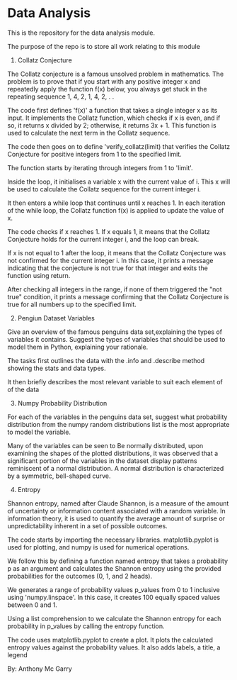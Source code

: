 # Data Analysis
This is the repository for the data analysis module.

The purpose of the repo is to store all work relating to this module

1. Collatz Conjecture

The Collatz conjecture is a famous unsolved problem in mathematics. The problem is to prove that if you start with any positive integer x and repeatedly apply the function f(x) below, you always get stuck in the repeating sequence 1, 4, 2, 1, 4, 2, . .

The code first defines 'f(x)' a function that takes a single integer x as its input. It implements the Collatz function, which checks if x is even, and if so, it returns x divided by 2; otherwise, it returns 3x + 1. This function is used to calculate the next term in the Collatz sequence.

The code then goes on to define 'verify_collatz(limit) that verifies the Collatz Conjecture for positive integers from 1 to the specified limit.

The function starts by iterating through integers from 1 to 'limit'.

Inside the loop, it initialises a variable x with the current value of i. This x will be used to calculate the Collatz sequence for the current integer i.

It then enters a while loop that continues until x reaches 1. In each iteration of the while loop, the Collatz function f(x) is applied to update the value of x.

The code checks if x reaches 1. If x equals 1, it means that the Collatz Conjecture holds for the current integer i, and the loop can break.

If x is not equal to 1 after the loop, it means that the Collatz Conjecture was not confirmed for the current integer i. In this case, it prints a message indicating that the conjecture is not true for that integer and exits the function using return.

After checking all integers in the range, if none of them triggered the "not true" condition, it prints a message confirming that the Collatz Conjecture is true for all numbers up to the specified limit.



2. Pengiun Dataset Variables

Give an overview of the famous penguins data set,explaining the types of variables it contains. Suggest the types of variables that should be used to model them in Python, explaining your rationale.

The tasks first outlines the data with the .info and .describe method showing the stats and data types.

It then briefly describes the most relevant variable to suit each element of of the data



3. Numpy Probability Distribution

For each of the variables in the penguins data set, suggest what probability distribution from the numpy random distributions list is the most appropriate to model the variable.

Many of the variables can be seen to Be normally distributed, upon examining the shapes of the plotted distributions, it was observed that a significant portion of the variables in the dataset display patterns reminiscent of a normal distribution. A normal distribution is characterized by a symmetric, bell-shaped curve.




4. Entropy

Shannon entropy, named after Claude Shannon, is a measure of the amount of uncertainty or information content associated with a random variable. In information theory, it is used to quantify the average amount of surprise or unpredictability inherent in a set of possible outcomes.

The code starts by importing the necessary libraries. matplotlib.pyplot is used for plotting, and numpy is used for numerical operations.

We follow this by defining a function named entropy that takes a probability p as an argument and calculates the Shannon entropy using the provided probabilities for the outcomes (0, 1, and 2 heads).

We generates a range of probability values p_values from 0 to 1 inclusive using 'numpy.linspace'. In this case, it creates 100 equally spaced values between 0 and 1.

Using a list comprehension to we calculate the Shannon entropy for each probability in p_values by calling the entropy function.

The code uses matplotlib.pyplot to create a plot. It plots the calculated entropy values against the probability values. It also adds labels, a title, a legend

By: Anthony Mc Garry